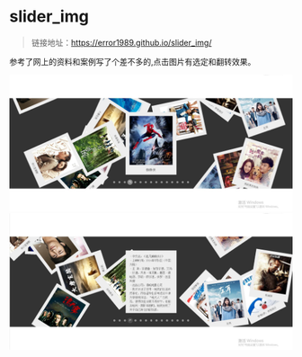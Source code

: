 # slider_img
>链接地址：https://error1989.github.io/slider_img/

参考了网上的资料和案例写了个差不多的,点击图片有选定和翻转效果。

![image](https://github.com/Error1989/slider_img/blob/master/images/show.jpg)
![image](https://github.com/Error1989/slider_img/blob/master/images/show_2.jpg)
